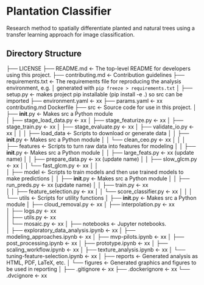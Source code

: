 # Plantation Classifier
Research method to spatially differentiate planted and natural trees using a transfer learning approach for image classification.


## Directory Structure

├── LICENSE
├── README.md                       <- The top-level README for developers using this project.
├── contributing.md                 <- Contribution guidelines
├── requirements.txt                <- The requirements file for reproducing the analysis environment, e.g.
│                                      generated with `pip freeze > requirements.txt`
│
├── setup.py                        <- makes project pip installable (pip install -e .) so src can be imported
├── environment.yaml                <- xx 
├── params.yaml                     <- xx contributing.md Dockerfile
├── src                             <- Source code for use in this project.
│   ├── __init__.py                 <- Makes src a Python module       
│   ├── stage_load_data.py          <- xx
│   ├── stage_featurize.py          <- xx
│   ├── stage_train.py              <- xx
│   ├── stage_evaluate.py           <- xx
│   ├── validate_io.py              <- xx
│   │
│   ├── load_data                   <- Scripts to download or generate data
│   │   ├── __init__.py             <- Makes src a Python module 
│   │   └── clean_ceo.py            <- xx
│   │
│   ├── features                    <- Scripts to turn raw data into features for modeling
│   │   ├── __init__.py             <- Makes src a Python module 
│   │   ├── large_feats.py          <- xx (update name) 
│   │   ├── prepare_data.py         <- xx (update name) 
│   │   ├── slow_glcm.py            <- xx
│   │   └── fast_glcm.py            <- xx 
│   │    
│   ├── model                       <- Scripts to train models and then use trained models to make predictions
│   │   ├── __init__.py             <- Makes src a Python module 
│   │   ├── run_preds.py            <- xx (update name) 
│   │   ├── train.py                <- xx  
│   │   ├── feature_selection.py    <- xx 
│   │   └── score_classifier.py     <- xx
│   │
│   └── utils                       <- Scripts for utility functions
│       ├── __init__.py             <- Makes src a Python module 
│       ├── cloud_removal.py        <- xx 
│       ├── interpolation.py        <- xx  
│       ├── logs.py                 <- xx  
│       ├── utils.py                <- xx  
│       └── mosaic.py               <- xx 
│
├── notebooks               <- Jupyter notebooks.           
│   ├── exploratory_data_analysis.ipynb <- xx
│   ├── modeling_approaches.ipynb       <- xx
│   ├── mvp-pilots.ipynb                <- xx
│   ├── post_processing.ipynb           <- xx
│   ├── prototype.ipynb                 <- xx
│   ├── scaling_workflow.ipynb          <- xx
│   ├── texture_analysis.ipynb          <- xx
│   └── tuning-feature-selection.ipynb  <- xx
│
├── reports                        <- Generated analysis as HTML, PDF, LaTeX, etc.
│   └── figures                    <- Generated graphics and figures to be used in reporting
│
├── .gitignore                     <- xx
├── .dockerignore                  <- xx
└── .dvcignore                     <- xx
 